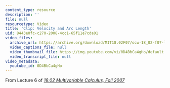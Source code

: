```yaml
---
content_type: resource
description: ''
file: null
resourcetype: Video
title: 'Clip: Velocity and Arc Length'
uid: 8443e0fc-c270-2008-4cc1-65f11e7cda01
video_files:
  archive_url: https://archive.org/download/MIT18.02F07/ocw-18_02-f07-lec06_300k.mp4
  video_captions_file: null
  video_thumbnail_file: https://img.youtube.com/vi/0D4BbCa4gHo/default.jpg
  video_transcript_file: null
video_metadata:
  youtube_id: 0D4BbCa4gHo
---
```


From Lecture 6 of [_18.02 Multivariable Calculus, Fall 2007_](/courses/18-02-multivariable-calculus-fall-2007/pages/video-lectures)